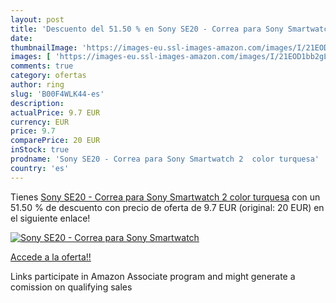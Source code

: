 ```yaml
---
layout: post
title: 'Descuento del 51.50 % en Sony SE20 - Correa para Sony Smartwatch '
date: 
thumbnailImage: 'https://images-eu.ssl-images-amazon.com/images/I/21EOD1bb2gL._SL200_.jpg'
images: [ 'https://images-eu.ssl-images-amazon.com/images/I/21EOD1bb2gL._SL200_.jpg' ]
comments: true
category: ofertas
author: ring
slug: 'B00F4WLK44-es'
description:
actualPrice: 9.7 EUR
currency: EUR
price: 9.7
comparePrice: 20 EUR
inStock: true
prodname: 'Sony SE20 - Correa para Sony Smartwatch 2  color turquesa'
country: 'es'
---
```


Tienes [Sony SE20 - Correa para Sony Smartwatch 2  color turquesa](https://www.amazon.es/dp/B00F4WLK44/?tag=tolees-21) con un 51.50 % de descuento con precio de oferta de 9.7 EUR (original: 20 EUR) en el siguiente enlace!

[![Sony SE20 - Correa para Sony Smartwatch ](https://images-eu.ssl-images-amazon.com/images/I/21EOD1bb2gL._SL200_.jpg)](https://www.amazon.es/dp/B00F4WLK44/?tag=tolees-21)

[Accede a la oferta!!](https://www.amazon.es/dp/B00F4WLK44/?tag=tolees-21)

Links participate in Amazon Associate program and might generate a comission on qualifying sales



